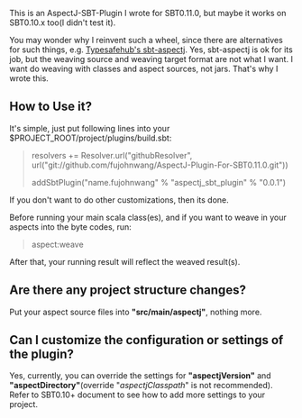 This is an AspectJ-SBT-Plugin I wrote for SBT0.11.0, but maybe it works on SBT0.10.x too(I didn't test it). 

You may wonder why I reinvent such a wheel, since there are alternatives for such things, e.g.  <a href="https://github.com/typesafehub/sbt-aspectj">Typesafehub's sbt-aspectj</a>. Yes, sbt-aspectj is ok for its job, but the weaving source and weaving target format are not what I want. I want do weaving with classes and aspect sources, not jars. That's why I wrote this.

## How to Use it?
It's simple, just put following lines into your $PROJECT_ROOT/project/plugins/build.sbt:

> resolvers += Resolver.url("githubResolver", url("git://github.com/fujohnwang/AspectJ-Plugin-For-SBT0.11.0.git"))
>
> addSbtPlugin("name.fujohnwang" % "aspectj\_sbt\_plugin" % "0.0.1") 

If you don't want to do other customizations, then its done.

Before running your main scala class(es), and if you want to weave in your aspects into the byte codes, run:

> aspect:weave

After that, your running result will reflect the weaved result(s).

## Are there any project structure changes?
Put your aspect source files into **"src/main/aspectj"**, nothing more.

## Can I customize the configuration or settings of the plugin?
Yes, currently, you can override the settings for **"aspectjVersion"** and **"aspectDirectory"**(override "_aspectjClasspath_" is not recommended).
Refer to SBT0.10+ document to see how to add more settings to your project.

